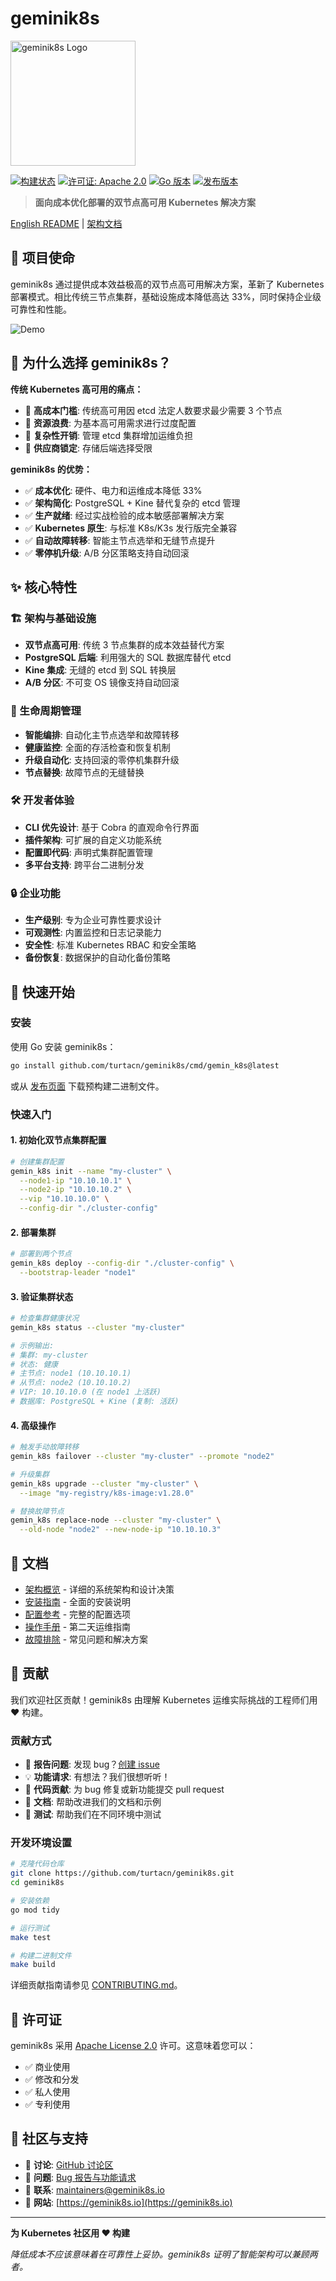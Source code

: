 # geminik8s

<img src="logo.png" alt="geminik8s Logo" width="200" height="200">

[![构建状态](https://img.shields.io/github/actions/workflow/status/turtacn/geminik8s/ci.yml?branch=main)](https://github.com/turtacn/geminik8s/actions)
[![许可证: Apache 2.0](https://img.shields.io/badge/License-Apache%202.0-blue.svg)](https://opensource.org/licenses/Apache-2.0)
[![Go 版本](https://img.shields.io/github/go-mod/go-version/turtacn/geminik8s)](https://golang.org/)
[![发布版本](https://img.shields.io/github/v/release/turtacn/geminik8s)](https://github.com/turtacn/geminik8s/releases)

> **面向成本优化部署的双节点高可用 Kubernetes 解决方案**

[English README](./README.md) | [架构文档](./docs/architecture.md)

## 🚀 项目使命

geminik8s 通过提供成本效益极高的双节点高可用解决方案，革新了 Kubernetes 部署模式。相比传统三节点集群，基础设施成本降低高达 33%，同时保持企业级可靠性和性能。

![Demo](demo.gif)

## 🎯 为什么选择 geminik8s？

**传统 Kubernetes 高可用的痛点：**
- 🔸 **高成本门槛**: 传统高可用因 etcd 法定人数要求最少需要 3 个节点
- 🔸 **资源浪费**: 为基本高可用需求进行过度配置  
- 🔸 **复杂性开销**: 管理 etcd 集群增加运维负担
- 🔸 **供应商锁定**: 存储后端选择受限

**geminik8s 的优势：**
- ✅ **成本优化**: 硬件、电力和运维成本降低 33%
- ✅ **架构简化**: PostgreSQL + Kine 替代复杂的 etcd 管理
- ✅ **生产就绪**: 经过实战检验的成本敏感部署解决方案
- ✅ **Kubernetes 原生**: 与标准 K8s/K3s 发行版完全兼容
- ✅ **自动故障转移**: 智能主节点选举和无缝节点提升
- ✅ **零停机升级**: A/B 分区策略支持自动回滚

## ✨ 核心特性

### 🏗️ 架构与基础设施
- **双节点高可用**: 传统 3 节点集群的成本效益替代方案
- **PostgreSQL 后端**: 利用强大的 SQL 数据库替代 etcd
- **Kine 集成**: 无缝的 etcd 到 SQL 转换层
- **A/B 分区**: 不可变 OS 镜像支持自动回滚

### 🔄 生命周期管理
- **智能编排**: 自动化主节点选举和故障转移
- **健康监控**: 全面的存活检查和恢复机制
- **升级自动化**: 支持回滚的零停机集群升级
- **节点替换**: 故障节点的无缝替换

### 🛠️ 开发者体验
- **CLI 优先设计**: 基于 Cobra 的直观命令行界面
- **插件架构**: 可扩展的自定义功能系统
- **配置即代码**: 声明式集群配置管理
- **多平台支持**: 跨平台二进制分发

### 🔒 企业功能
- **生产级别**: 专为企业可靠性要求设计
- **可观测性**: 内置监控和日志记录能力
- **安全性**: 标准 Kubernetes RBAC 和安全策略
- **备份恢复**: 数据保护的自动化备份策略

## 🚀 快速开始

### 安装

使用 Go 安装 geminik8s：

```bash
go install github.com/turtacn/geminik8s/cmd/gemin_k8s@latest
````

或从 [发布页面](https://github.com/turtacn/geminik8s/releases) 下载预构建二进制文件。

### 快速入门

#### 1. 初始化双节点集群配置

```bash
# 创建集群配置
gemin_k8s init --name "my-cluster" \
  --node1-ip "10.10.10.1" \
  --node2-ip "10.10.10.2" \
  --vip "10.10.10.0" \
  --config-dir "./cluster-config"
```

#### 2. 部署集群

```bash
# 部署到两个节点
gemin_k8s deploy --config-dir "./cluster-config" \
  --bootstrap-leader "node1"
```

#### 3. 验证集群状态

```bash
# 检查集群健康状况
gemin_k8s status --cluster "my-cluster"

# 示例输出:
# 集群: my-cluster
# 状态: 健康
# 主节点: node1 (10.10.10.1)
# 从节点: node2 (10.10.10.2)  
# VIP: 10.10.10.0 (在 node1 上活跃)
# 数据库: PostgreSQL + Kine (复制: 活跃)
```

#### 4. 高级操作

```bash
# 触发手动故障转移
gemin_k8s failover --cluster "my-cluster" --promote "node2"

# 升级集群
gemin_k8s upgrade --cluster "my-cluster" \
  --image "my-registry/k8s-image:v1.28.0"

# 替换故障节点
gemin_k8s replace-node --cluster "my-cluster" \
  --old-node "node2" --new-node-ip "10.10.10.3"
```

## 📖 文档

* [架构概览](./docs/architecture.md) - 详细的系统架构和设计决策
* [安装指南](./docs/installation.md) - 全面的安装说明
* [配置参考](./docs/configuration.md) - 完整的配置选项
* [操作手册](./docs/operations.md) - 第二天运维指南
* [故障排除](./docs/troubleshooting.md) - 常见问题和解决方案

## 🤝 贡献

我们欢迎社区贡献！geminik8s 由理解 Kubernetes 运维实际挑战的工程师们用 ❤️ 构建。

### 贡献方式

* 🐛 **报告问题**: 发现 bug？[创建 issue](https://github.com/turtacn/geminik8s/issues)
* 💡 **功能请求**: 有想法？我们很想听听！
* 🔧 **代码贡献**: 为 bug 修复或新功能提交 pull request
* 📝 **文档**: 帮助改进我们的文档和示例
* 🧪 **测试**: 帮助我们在不同环境中测试

### 开发环境设置

```bash
# 克隆代码仓库
git clone https://github.com/turtacn/geminik8s.git
cd geminik8s

# 安装依赖
go mod tidy

# 运行测试
make test

# 构建二进制文件
make build
```

详细贡献指南请参见 [CONTRIBUTING.md](./CONTRIBUTING.md)。

## 📜 许可证

geminik8s 采用 [Apache License 2.0](LICENSE) 许可。这意味着您可以：

* ✅ 商业使用
* ✅ 修改和分发
* ✅ 私人使用
* ✅ 专利使用

## 🌟 社区与支持

* 💬 **讨论**: [GitHub 讨论区](https://github.com/turtacn/geminik8s/discussions)
* 🐛 **问题**: [Bug 报告与功能请求](https://github.com/turtacn/geminik8s/issues)
* 📧 **联系**: [maintainers@geminik8s.io](mailto:maintainers@geminik8s.io)
* 🔗 **网站**: [https://geminik8s.io](https://geminik8s.io)

---

**为 Kubernetes 社区用 ❤️ 构建**

*降低成本不应该意味着在可靠性上妥协。geminik8s 证明了智能架构可以兼顾两者。*